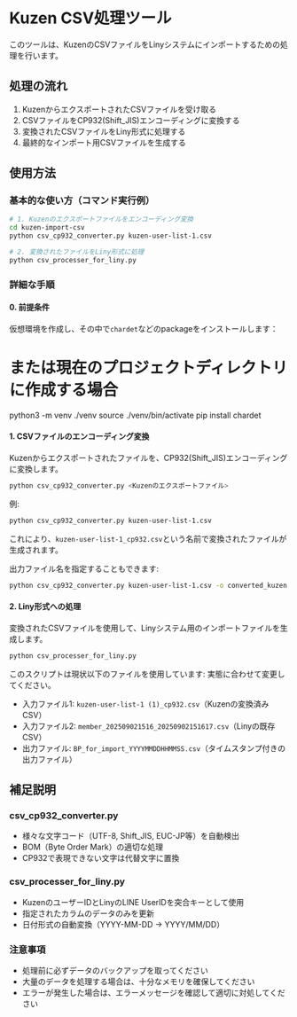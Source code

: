 # Kuzen CSV処理ツール

このツールは、KuzenのCSVファイルをLinyシステムにインポートするための処理を行います。

## 処理の流れ

1. KuzenからエクスポートされたCSVファイルを受け取る
2. CSVファイルをCP932(Shift_JIS)エンコーディングに変換する
3. 変換されたCSVファイルをLiny形式に処理する
4. 最終的なインポート用CSVファイルを生成する

## 使用方法

### 基本的な使い方（コマンド実行例）

```bash
# 1. Kuzenのエクスポートファイルをエンコーディング変換
cd kuzen-import-csv
python csv_cp932_converter.py kuzen-user-list-1.csv

# 2. 変換されたファイルをLiny形式に処理
python csv_processer_for_liny.py
```

### 詳細な手順
#### 0. 前提条件
仮想環境を作成し、その中で`chardet`などのpackageをインストールします：
# または現在のプロジェクトディレクトリに作成する場合
python3 -m venv ./venv
source ./venv/bin/activate
pip install chardet

#### 1. CSVファイルのエンコーディング変換

Kuzenからエクスポートされたファイルを、CP932(Shift_JIS)エンコーディングに変換します。

```bash
python csv_cp932_converter.py <Kuzenのエクスポートファイル>
```

例:
```bash
python csv_cp932_converter.py kuzen-user-list-1.csv
```

これにより、`kuzen-user-list-1_cp932.csv`という名前で変換されたファイルが生成されます。

出力ファイル名を指定することもできます:
```bash
python csv_cp932_converter.py kuzen-user-list-1.csv -o converted_kuzen.csv
```

#### 2. Liny形式への処理

変換されたCSVファイルを使用して、Linyシステム用のインポートファイルを生成します。

```bash
python csv_processer_for_liny.py
```

このスクリプトは現状以下のファイルを使用しています:
実態に合わせて変更してください。
- 入力ファイル1: `kuzen-user-list-1 (1)_cp932.csv`（Kuzenの変換済みCSV）
- 入力ファイル2: `member_202509021516_20250902151617.csv`（Linyの既存CSV）
- 出力ファイル: `BP_for_import_YYYYMMDDHHMMSS.csv`（タイムスタンプ付きの出力ファイル）

## 補足説明

### csv_cp932_converter.py

- 様々な文字コード（UTF-8, Shift_JIS, EUC-JP等）を自動検出
- BOM（Byte Order Mark）の適切な処理
- CP932で表現できない文字は代替文字に置換

### csv_processer_for_liny.py

- KuzenのユーザーIDとLinyのLINE UserIDを突合キーとして使用
- 指定されたカラムのデータのみを更新
- 日付形式の自動変換（YYYY-MM-DD → YYYY/MM/DD）

### 注意事項

- 処理前に必ずデータのバックアップを取ってください
- 大量のデータを処理する場合は、十分なメモリを確保してください
- エラーが発生した場合は、エラーメッセージを確認して適切に対処してください
